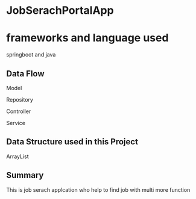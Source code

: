 # JobSerachPortalApp

# frameworks and language used
springboot and java

## Data Flow
Model

Repository

Controller

Service

## Data  Structure used in this Project
ArrayList

##  Summary 
This is job serach applcation who help to find job with multi more function
